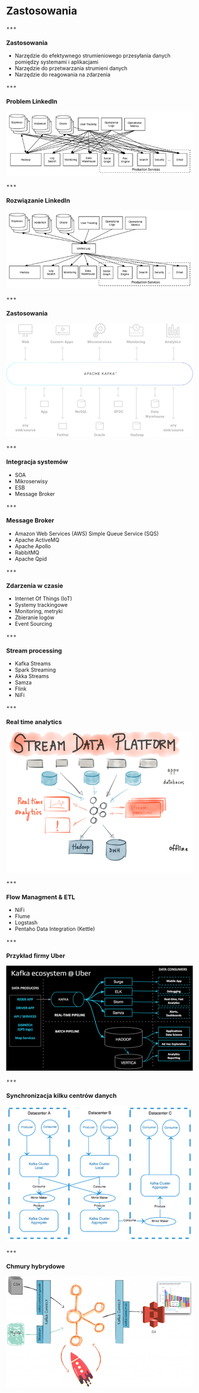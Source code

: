 
# Zastosowania



+++
### Zastosowania
* Narzędzie do efektywnego strumieniowego przesyłania danych pomiędzy systemami i aplikacjami 
* Narzędzie do przetwarzania strumieni danych
* Narzędzie do reagowania na zdarzenia


+++
### Problem LinkedIn
![](assets/img/use-cases/datapipeline_complex.png)



+++
### Rozwiązanie LinkedIn
![](assets/img/use-cases/datapipeline_simple.png)




+++
### Zastosowania
![](assets/img/use-cases/chart-kafka-infrastructure.png)


+++
### Integracja systemów
* SOA
* Mikroserwisy
* ESB
* Message Broker


+++
### Message Broker
* Amazon Web Services (AWS) Simple Queue Service (SQS)
* Apache ActiveMQ
* Apache Apollo
* RabbitMQ
* Apache Qpid



+++
### Zdarzenia w czasie
* Internet Of Things (IoT)
* Systemy trackingowe
* Monitoring, metryki
* Zbieranie logów
* Event Sourcing



+++
### Stream processing
* Kafka Streams
* Spark Streaming
* Akka Streams
* Samza
* Flink
* NiFi



+++
### Real time analytics
![](assets/img/use-cases/real-time-analytics.png)



+++
### Flow Managment & ETL
* NiFi
* Flume
* Logstash
* Pentaho Data Integration (Kettle)



+++
### Przykład firmy Uber
![](assets/img/use-cases/kafka-uber.png)



+++
<!-- .slide: class="imagecentersize75" -->
### Synchronizacja kilku centrów danych
![](assets/img/use-cases/datacenters.png)



+++
### Chmury hybrydowe
![](assets/img/use-cases/ksql-cloud.png)